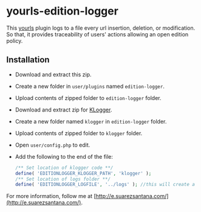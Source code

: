 yourls-edition-logger
=====================

This [yourls](http://yourls.org/) plugin logs to a file every url insertion, deletion, or modification. So that, it provides traceability of users' actions allowing an open edition policy.


Installation
------------

 * Download and extract this zip.
 * Create a new folder in `user/plugins` named `edition-logger`.
 * Upload contents of zipped folder to `edition-logger` folder.
 * Download and extract zip for [KLogger](https://github.com/katzgrau/KLogger).
 * Create a new folder named `klogger` in `edition-logger` folder.
 * Upload contents of zipped folder to `klogger` folder.
 * Open `user/config.php` to edit.
 * Add the following to the end of the file:

    ```php
    /** Set location of klogger code **/
    define( 'EDITIONLOGGER_KLOGGER_PATH', 'klogger' );
    /** Set location of logs folder **/
    define( 'EDITIONLOGGER_LOGFILE', '../logs' ); //this will create a new folder called logs in the root directory

For more information, follow me at [http://e.suarezsantana.com/](http://e.suarezsantana.com/).

